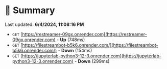 # 📖 Summary
Last updated: **6/4/2024, 11:08:16 PM**

- `GET` [https://restreamer-09gx.onrender.com](https://restreamer-09gx.onrender.com) - **Up** (748ms)
- `GET` [https://filestreambot-b5k6.onrender.com/](https://filestreambot-b5k6.onrender.com/) - **Down** (154ms)
- `GET` [https://jupyterlab-python3-12-3.onrender.com](https://jupyterlab-python3-12-3.onrender.com) - **Down** (299ms)
